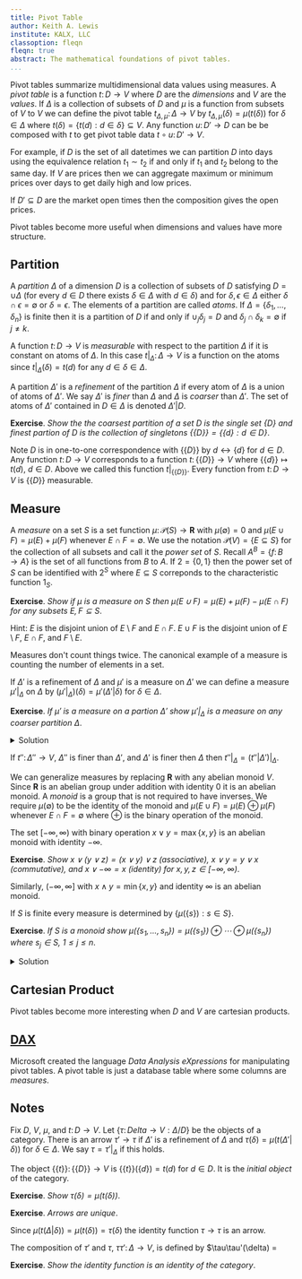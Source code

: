 ```yaml
---
title: Pivot Table
author: Keith A. Lewis
institute: KALX, LLC
classoption: fleqn
fleqn: true
abstract: The mathematical foundations of pivot tables.
...
```


Pivot tables summarize multidimensional data values using measures.
A _pivot table_ is a function $t\colon D\to V$ where $D$
are the _dimensions_ and $V$ are the _values_.
If $\Delta$ is a collection of subsets of $D$ and $\mu$ is a
function from subsets of $V$ to $V$ we can define the pivot table 
$t_{\Delta,\mu}\colon\Delta\to V$ by $t_{\Delta,\mu}(\delta)
= \mu(t(\delta))$ for $\delta\in\Delta$ where $t(\delta) =
\{t(d):d\in\delta\}\subseteq V$.  Any function $u\colon D'\to D$ can be
be composed with $t$ to get pivot table data $t\circ u\colon D'\to V$.

For example, if $D$ is the set of all datetimes we can partition $D$ into
days using the equivalence relation $t_1\sim t_2$ if and only if $t_1$
and $t_2$ belong to the same day.  If $V$ are prices then we can aggregate
maximum or minimum prices over days to get daily high and low prices.

If $D'\subseteq D$ are the market open times then the composition gives
the open prices.

Pivot tables become more useful when dimensions and values have
more structure.

## Partition

A _partition_ $\Delta$ of a dimension $D$ is a collection of subsets of $D$
satisfying $D = \cup \Delta$ (for every $d\in D$ there exists $\delta\in\Delta$
with $d\in \delta$) and for $\delta,\epsilon\in\Delta$ either $\delta\cap \epsilon = \emptyset$ or
$\delta = \epsilon$.  The elements of a partition are called _atoms_. If $\Delta =
\{\delta_1,\ldots,\delta_n\}$ is finite then it is a partition of $D$ if
and only if $\cup_j \delta_j = D$ and $\delta_j\cap\delta_k = \emptyset$
if $j\not= k$.

<!--
The relation $a\sim b$ defined by $a$ and $b$ belong to the same atom
is an _equivalence relation_.

__Exercise__. _Show $a\sim a$, $a\sim b$ implies $b\sim a$, and
$a\sim b$, $b\sim c$ imply $a\sim c$_ for $a,b,c\in D$.

__Exercise__. _Show every equivalence relation determines a partition_.

Hint. The atoms are $\{b\in D:b\sim a\}$ for $a\in D$.
-->

A function $t\colon D\to V$ is _measurable_ with respect to the partition $\Delta$
if it is constant on atoms of $\Delta$. In this case
$t|_\Delta\colon\Delta\to V$ is a function on the atoms since $t|_\Delta(\delta) = t(d)$
for any $d\in\delta\in\Delta$.

A partition $\Delta'$ is a _refinement_ of the partition $\Delta$ if every atom of $\Delta$ is a
union of atoms of $\Delta'$. We say $\Delta'$ is _finer_ than $\Delta$
and $\Delta$ is _coarser_ than $\Delta'$.
The set of atoms of $\Delta'$ contained in $D\in\Delta$ is denoted $\Delta'|D$.

__Exercise__. _Show the the coarsest partition of a set $D$ is the single set $\{D\}$
and finest partion of $D$ is the collection of singletons $\{\{D\}\} = \{\{d\}:d\in D\}$_.

Note $D$ is in
one-to-one correspondence with $\{\{D\}\}$ by $d\leftrightarrow\{d\}$
for $d\in D$. Any function $t\colon D\to V$ corresponds to a function
$t\colon\{\{D\}\}\to V$ where $\{\{d\}\}\mapsto t(d)$, $d\in D$.
Above we called this function $t|_{\{\{D\}\}}$. Every function from $t\colon D\to V$
is $\{\{D\}\}$ measurable.

<!--
An _algebra_ $\mathcal{A}$ of sets on $D$ is a subset of the powerset of $D$ that contains
the $\emptyset$ and is
closed under union and _complement_ in $D$. The complement of $C\subseteq D$
in $D$ is $C' = D\setminus C = \{x\in D : x\not\in C\}$.
Clearly $D\in\mathcal{A}$ since $D = \emptyset' = D\setminus\emptyset$.

__Exercise__. _Show every algebra is also closed under intersection_.

Hint: De Morgan.

If $\mathcal{A}$ is an algebra on $D$ and $C\in\mathcal{A}$ 
let $\mathcal{A}|C = \{B\in\mathcal{A} : B\subseteq C\}$.
We call this $\mathcal{A}$ restricted to $C$.

__Exercise__. _Show $\mathcal{A}|C = \{B\cap C:B\in\mathcal{A}\}$_.

__Exercise__. _Show $\mathcal{A}|C$ is an algebra on $C$_.

A set $A\in\mathcal{A}$ is an _atom_ if $B\in\mathcal{A}$ and $B\subseteq A$
imply either $B = \emptyset$ or $B = A$.

__Exercise__. _If $\mathcal{A}$ is and algebra on $D$ with a finite number of elements
show the atoms of $\mathcal{A}$ are a partition of $D$_.
-->

## Measure

A _measure_ on a set $S$ is a set function
$\mu\colon\mathcal{P}(S)\to\mathbf{R}$ with $\mu(\emptyset) = 0$ and
$\mu(E\cup F) = \mu(E) + \mu(F)$ whenever $E\cap F=\emptyset$.
We use the notation $\mathcal{P}(V) = \{E\subseteq S\}$ for the collection of all
subsets and call it the _power set_ of $S$. Recall $A^B = \{f\colon B\to A\}$ is
the set of all functions from $B$ to $A$. If $2 = \{0,1\}$ then
the power set of $S$ can be identified with $2^S$ where $E\subseteq S$
correponds to the characteristic function $1_S$.

__Exercise__. _Show if $\mu$ is a measure on $S$ then $\mu(E\cup F) = \mu(E) + \mu(F) - \mu(E\cap F)$
for any subsets $E,F\subseteq S$_.

Hint: $E$ is the disjoint union of $E\setminus F$ and $E\cap F$.
$E\cup F$ is the disjoint union of $E\setminus F$, $E\cap F$, and $F\setminus E$.

Measures don't count things twice.
The canonical example of a measure is counting the number of elements in a set.

If $\Delta'$ is a refinement of $\Delta$ and  $\mu'$ is a measure on $\Delta'$
we can define a measure $\mu'|_\Delta$ on $\Delta$ by
$(\mu'|_\Delta)(\delta) = \mu'(\Delta'|\delta)$ for $\delta\in\Delta$.

__Exercise__. _If $\mu'$ is a measure on a partion $\Delta'$ 
show $\mu'|_\Delta$ is a measure on any coarser partition $\Delta$_.

<details>
<summary>Solution</summary>

> With $\mu = \mu'|_\Delta$, we must show $\mu(\emptyset) = 0$ and $\mu(E\cup F) = \mu(E) + \mu(F)$
when $E\cap F = \emptyset$ for $E,F\in\Delta$. Since $\Delta'|\emptyset = \emptyset$
we have $\mu(\emptyset) = \mu'(\emptyset) = 0$. If $E,F\in\Delta$ are disjoint then
so are $\Delta'|E$ and $\Delta'|F$ hence $\mu(E\cup F) = \mu'(\Delta'|(E\cup F))
= \mu'((\Delta'|E)\cup(\Delta'|F)) = \mu'(\Delta'|E) + \mu'(\Delta'|F)) = \mu(E) + \mu(F)$.

</details>

If $t''\colon\Delta''\to V$,
$\Delta''$ is finer than $\Delta'$, and $\Delta'$ is finer then $\Delta$
then $t''|_\Delta = (t''|\Delta')|_\Delta$.

We can generalize measures by replacing $\mathbf{R}$ with any abelian monoid $V$.
Since $\mathbf{R}$ is an abelian group under addition with identity $0$ it is an
abelian monoid. A _monoid_ is a group that is not required to have inverses.
We require $\mu(\emptyset)$ to be the identity of the monoid
and $\mu(E\cup F) = \mu(E) \oplus \mu(F)$ whenever $E\cap F = \emptyset$ where
$\oplus$ is the binary operation of the monoid.

The set $[-\infty,\infty)$ with binary operation $x\vee y = \max\{x,y\}$ is an abelian monoid
with identity $-\infty$.

__Exercise__. _Show $x\vee(y\vee z) = (x\vee y)\vee z$ (associative), $x\vee y = y\vee x$ (commutative),
and $x\vee -\infty = x$ (identity) for $x,y,z\in [-\infty,\infty)$_.

Similarly, $(-\infty,\infty]$ with $x\wedge y = \min\{x,y\}$ and identity $\infty$ is an abelian monoid.

If $S$ is finite every measure is determined by $\{\mu(\{s\}): s\in S\}$.

__Exercise__. _If $S$ is a monoid show $\mu(\{s_1,\ldots,s_n\})
= \mu(\{s_1\})\oplus\cdots\oplus\mu(\{s_n\})$ where $s_j\in S$, $1\le j\le n$_.

<details>
<summary>Solution</summary>

This follows from $V$ being an abelian monoid. By associativity
$\mu(\{s_1\})\oplus\cdots\oplus\mu(\{s_n\})$ is well-defined.
Any permutation of $(s_j)$ in the left-hand side set results in the same set.
Commutativity shows the right hand side is unchanged by any permutation.

</details>


## Cartesian Product

Pivot tables become more interesting when $D$ and $V$ are cartesian products.

## [DAX](https://docs.microsoft.com/en-us/dax/)

Microsoft created the language _Data Analysis eXpressions_ for manipulating pivot tables.
A pivot table is just a database table where some columns are _measures_.


<!--

__Exercise__. _If $(d,v)$ and $(d,v')$ belong to the graph of a function then $v = v'$_.

Any subset of $D\times V$ with this property is a _partial function_. If the subset
also has the property that for every $d\in D$ there is some $v\in V$ with $(d,v)$ in the 
subset then it determines a function.


Given $f\colon D\to V$ define the _push forward_
$f^*\colon\mathcal{P}(D)\to\mathcal{P}(V)$ by
$f^*(A) = \{f(a):a\in A\}\subseteq V$ for $A\subseteq D$
If $\alpha\colon V\times V\to V$ is any binary function that is
commutative and associative with identity element $\iota\in V$ then
the aggregator $\bar{\alpha}\colon\mathcal{P}(V)\to V$ can be defined
by $\bar{\alpha}(\emptyset) = \iota$ and $\bar{\alpha}(\{u\}\cup U) =
\alpha(u, \bar{\alpha}(U))$ for $u\in V$ and $U\subseteq V$.

__Exercise__. _Show $\hat{\alpha}(\{u\}) = u$ for $u\in V$_.

<details>
<summary>Solution</summary>

> By the definition of $\hat{\alpha}$ and $\iota$ being the identity element
$\hat{\alpha}(\{u\}) = \hat{\alpha}(\{u\}\cup\emptyset)
= \alpha(u, \hat{\alpha}(\emptyset)) = \alpha(u, \iota) = u$.
</details>

__Exercise__. _Show $\hat{\alpha}(\{u_1,\ldots,u_n\})$
= $\hat{\alpha}(\{u_{\sigma(1)},\ldots,u_{\sigma(n)}\})$
if $\sigma$ is a permutation of $\{1,\ldots,n\}$_.

<details>
<summary>Solution</summary>

> We prove this by induction on $n$. The previous exercise shows this
it true if $n = 1$. Assume the statement is true for $n$. We have
$$
\begin{aligned}
	\hat{\alpha}(\{u_1,\ldots, u_{n+1}\}) &= \alpha(u_1, \hat{\alpha}(\{u_2,\ldots,u_{n+1}\})) \\
	&= ... \\
\end{aligned}
$$
</details>

## Cube

A _cube_ on $D$ taking values in $V$ is a function belonging to $V^\Delta$
where $\Delta$ is a partion of $D$.  Any function in $V^D$ determines
a cube in $V^{\{\{D\}\}$ and vice verse.

If $f\colon\Delta\to V$ is a cube and $\alpha$ is an
aggregator on subsets of $V$ to $W$ then $\alpha\circ f^*\colon\Delta\to W$
is a cube on $D$ taking values in $W$.

Functions in $V^D$ are called _cubes_. This makes more sense if
$D=D_1\times\cdots D_n$ and $V=V_1\times\cdots V_m$ are cartesian
products. The _graph_ of $f$ is the set $\{(d,f(d)):d\in D\}\subseteq
D\times V$.

A _cube transformation_ is a function $\tau\colon V^\Delta'\to W^\Delta$ where
$\Delta'$ is a refinement of $\Delta$ and $V$, $W$ are values.


Cubes together with aggregators are _pivot tables_.

__Exercise__. _If $f\colon\Delta\to V$ is a cube and $\Delta'$ coarser than $\Delta$
show $\alpha\circ f^*
-->

## Notes

Fix $D$, $V$, $\mu$, and $t\colon D\to V$. Let $\{\tau\colon Delta\to V: \Delta/D\}$ be
the objects of a category. There is an arrow $\tau'\to\tau$ if $\Delta'$ is a refinement
of $\Delta$ and $\tau(\delta) = \mu(t(\Delta'|\delta))$ for $\delta\in\Delta$.
We say $\tau = \tau'|_\Delta$ if this holds.

The object $\{\{t\}\}\colon\{\{D\}\}\to V$ is $\{\{t\}\}(\{d\}) = t(d)$ for $d\in D$.
It is the _initial object_ of the category.

__Exercise__. _Show $\tau(\delta) = \mu(t(\delta))$_.

__Exercise__. _Arrows are unique_.


Since $\mu(t(\Delta|\delta)) = \mu(t(\delta)) = \tau(\delta)$ the identity function
$\tau\to\tau$ is an arrow.

The composition of $\tau'$ and $\tau$, $\tau\tau'\colon\Delta\to V$,
is defined by $\tau\tau'(\delta) = 

__Exercise__. _Show the identity function is an identity of the category_.
